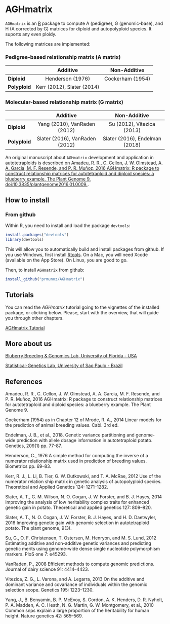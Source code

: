 # AGHmatrix

`AGHmatrix` is an [R](http://www.r-project.org) package to compute A (pedigree), G (genomic-base), and H (A corrected by G) matrices for diploid and autopolyploid species. It suports any even ploidy.

The following matrices are implemented:
### Pedigree-based relationship matrix (A matrix)

<center> 

|               | Additive                  |Non-Additive                |
|---------------|:-------------------------:|:--------------------------:|
| **Diploid**   | Henderson (1976)          |Cockerham (1954)            |
| **Polyploid** | Kerr (2012), Slater (2014)|                            |
</center>

### Molecular-based relationship matrix (G matrix) 

<center> 
  
|               | Additive                       | Non-Additive                   |
|---------------|:------------------------------:|:------------------------------:|
| **Diploid**   | Yang (2010), VanRaden (2012)   | Su (2012), Vitezica (2013)     |
| **Polyploid** | Slater (2016), VanRaden (2012) | Slater (2016), Endelman (2018) |
</center>


An original manuscript about `AGHmatrix` development and application in autotetraploids is described on [Amadeu, R. R., C. Cellon, J. W. Olmstead, A. A. Garcia, M. F. Resende, and P. R. Muñoz, 2016 AGHmatrix: R package to construct relationship matrices for autotetraploid and diploid species: a blueberry example. The Plant Genome 9. doi:10.3835/plantgenome2016.01.0009.](https://dl.sciencesocieties.org/publications/tpg/articles/0/0/plantgenome2016.01.0009).

## How to install

### From github

Within R, you need to install and load the package `devtools`:

```R
install.packages("devtools")
library(devtools)
```

This will allow you to automatically build and install packages from
github. If you use Windows, first install
[Rtools](https://cran.r-project.org/bin/windows/Rtools/). On a Mac,
you will need Xcode (available on the App Store). On Linux, you are
good to go.


Then, to install `AGHmatrix` from github:

```R
install_github("prmunoz/AGHmatrix")
```

## Tutorials

You can read the _AGHmatrix_ tutorial going to the vignettes of the
installed package, or clicking below. Please, start with the overview,
that will guide you through other chapters.

[AGHmatrix Tutorial](http://htmlpreview.github.io/?https://github.com/rramadeu/aghmatrix/blob/master/inst/doc/Tutorial_AGHmatrix.html)

## More about us
[Bluberry Breeding & Genomics Lab, University of Florida - USA](http://www.blueberrybreeding.com)

[Statistical-Genetics Lab, University of Sao Paulo - Brazil](http://www.statgen.esalq.usp.br)

## References
Amadeu, R. R., C. Cellon, J. W. Olmstead, A. A. Garcia, M. F. Resende, and P. R. Muñoz, 2016 AGHmatrix: R package to construct relationship matrices for autotetraploid and diploid species: a blueberry example. The Plant Genome 9.

Cockerham (1954) as in Chapter 12 of Mrode, R. A., 2014 Linear models for the prediction of animal breeding values. Cabi. 3rd ed.

Endelman, J. B., et al., 2018. Genetic variance partitioning and genome-wide prediction with allele dosage information in autotetraploid potato. Genetics, 209(1) pp. 77-87.

Henderson, C., 1976 A simple method for computing the inverse of a numerator relationship matrix used in prediction of breeding values. Biometrics pp. 69–83.

Kerr, R. J., L. Li, B. Tier, G. W. Dutkowski, and T. A. McRae, 2012 Use of the numerator relation ship matrix in genetic analysis of autopolyploid species. Theoretical and Applied Genetics 124: 1271–1282.

Slater, A. T., G. M. Wilson, N. O. Cogan, J. W. Forster, and B. J. Hayes, 2014 Improving the analysis of low heritability complex traits for enhanced genetic gain in potato. Theoretical and applied genetics 127: 809–820.

Slater, A. T., N. O. Cogan, J. W. Forster, B. J. Hayes, and H. D. Daetwyler, 2016 Improving genetic gain with genomic selection in autotetraploid potato. The plant genome, 9(3).

Su, G., O. F. Christensen, T. Ostersen, M. Henryon, and M. S. Lund, 2012 Estimating additive and non-additive genetic variances and predicting genetic merits using genome-wide dense single nucleotide polymorphism markers. PloS one 7: e45293.

VanRaden, P., 2008 Efficient methods to compute genomic predictions. Journal of dairy science 91: 4414–4423.

Vitezica, Z. G., L. Varona, and A. Legarra, 2013 On the additive and dominant variance and covariance of individuals within the genomic selection scope. Genetics 195: 1223–1230.

Yang, J., B. Benyamin, B. P. McEvoy, S. Gordon, A. K. Henders, D. R. Nyholt, P. A. Madden, A. C. Heath, N. G. Martin, G. W. Montgomery, et al., 2010 Common snps explain a large proportion of the heritability for human height. Nature genetics 42: 565–569.
